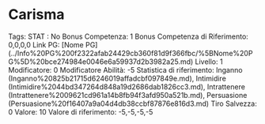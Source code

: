 # Carisma

Tags: STAT
: No
Bonus Competenza: 1
Bonus Competenza di Riferimento: 0,0,0,0
Link PG: [Nome PG] (../Info%20PG%200f2322afab24429cb360f81d9f366fbc/%5BNome%20PG%5D%20bce274984e0046e6a59937d2b3982a25.md)
Livello: 1
Modificatore: 0
Modificatore  Abilità: -5
Statistica di riferimento: Inganno (Inganno%20825b21715d6246019affadcbf097849e.md), Intimidire (Intimidire%2044bd347264d848a19d2686dab1826cc3.md), Intrattenere (Intrattenere%2009621cd961a14b8fb94f3afd950a521b.md), Persuasione (Persuasione%20f16407a9a04d4db38ccbf87876e816d3.md)
Tiro Salvezza: 0
Valore: 10
Valore di riferimento: -5,-5,-5,-5